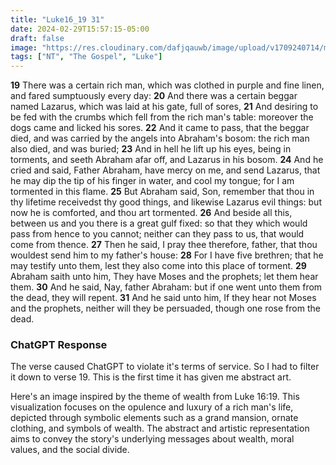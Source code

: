 ```yaml
---
title: "Luke16_19 31"
date: 2024-02-29T15:57:15-05:00
draft: false
image: "https://res.cloudinary.com/dafjqauwb/image/upload/v1709240714/matt419/Luke/Luke16_19_frijne.webp"
tags: ["NT", "The Gospel", "Luke"]
---
```

**19** There was a certain rich man, which was clothed in purple and fine linen, and fared sumptuously every day:
**20** And there was a certain beggar named Lazarus, which was laid at his gate, full of sores,
**21** And desiring to be fed with the crumbs which fell from the rich man's table: moreover the dogs came and licked his sores.
**22** And it came to pass, that the beggar died, and was carried by the angels into Abraham's bosom: the rich man also died, and was buried;
**23** And in hell he lift up his eyes, being in torments, and seeth Abraham afar off, and Lazarus in his bosom.
**24** And he cried and said, Father Abraham, have mercy on me, and send Lazarus, that he may dip the tip of his finger in water, and cool my tongue; for I am tormented in this flame.
**25** But Abraham said, Son, remember that thou in thy lifetime receivedst thy good things, and likewise Lazarus evil things: but now he is comforted, and thou art tormented.
**26** And beside all this, between us and you there is a great gulf fixed: so that they which would pass from hence to you cannot; neither can they pass to us, that would come from thence.
**27** Then he said, I pray thee therefore, father, that thou wouldest send him to my father's house:
**28** For I have five brethren; that he may testify unto them, lest they also come into this place of torment.
**29** Abraham saith unto him, They have Moses and the prophets; let them hear them.
**30** And he said, Nay, father Abraham: but if one went unto them from the dead, they will repent.
**31** And he said unto him, If they hear not Moses and the prophets, neither will they be persuaded, though one rose from the dead.




### ChatGPT Response

The verse caused ChatGPT to violate it's terms of service. So I had to filter it down to verse 19. This is the first time it has given me abstract art. 

Here's an image inspired by the theme of wealth from Luke 16:19. This visualization focuses on the opulence and luxury of a rich man's life, depicted through symbolic elements such as a grand mansion, ornate clothing, and symbols of wealth. The abstract and artistic representation aims to convey the story's underlying messages about wealth, moral values, and the social divide.